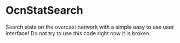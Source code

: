 OcnStatSearch
=============
Search stats on the overcast network with a simple easy to use user interface! Do not try to use this code right now it is broken.
